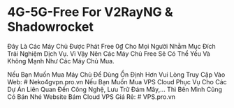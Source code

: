 # 4G-5G-Free For V2RayNG & Shadowrocket
Đây Là Các Máy Chủ Được Phát Free 0₫ Cho Mọi Người Nhằm Mục Đích Trải Nghiệm Dịch Vụ.
Vì Vậy Nên Các Máy Chủ Free Sẽ Có Thể Yếu Và Không Mạnh Như Các Máy Chủ Mua.

Nếu Bạn Muốn Mua Máy Chủ Để Dùng Ổn Định Hơn Vui Lòng Truy Cập Vào Web: # Neko4gvpn.pro.vn
Nếu Bạn Muốn Mua VPS Cloud Phục Vụ Cho Các Dự Án Liên Quan Đến Công Nghệ, Lưu Trữ Đám Mây,... Thì Bên Mình Cũng Có Bán Nhé
Website Bám Cloud VPS Giá Rẻ: # VPS.pro.vn

